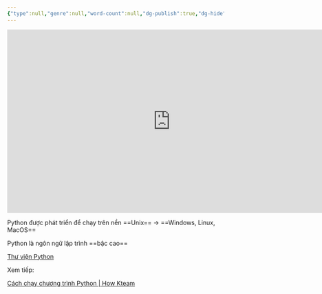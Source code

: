 ```yaml
---
{"type":null,"genre":null,"word-count":null,"dg-publish":true,"dg-hide":true,"author":"howkteam.com","tags":["python","kteam"],"title":"01. Giới thiệu ngôn ngữ lập trình Python","permalink":"/01-gioi-thieu-ngon-ngu-lap-trinh-python/","hide":true,"dgPassFrontmatter":true}
---
```


<iframe width="758" height="426" src="https://www.youtube.com/embed/NZj6LI5a9vc" title="[Khóa học lập trình Python cơ bản] - Bài 1: Giới thiệu ngôn ngữ lập trình Python | HowKteam" frameborder="0" allow="accelerometer; autoplay; clipboard-write; encrypted-media; gyroscope; picture-in-picture; web-share" allowfullscreen></iframe>

Python được phát triển để chạy trên nền ==Unix== → ==Windows, Linux, MacOS== <!--SR:!2023-08-26,1,230-->

Python là ngôn ngữ lập trình ==bậc cao== <!--SR:!2023-08-26,1,230-->

[Thư viện Python](https://pypi.python.org)

Xem tiếp:

[Cách chạy chương trình Python | How Kteam](https://howkteam.vn/course/lap-trinh-python-co-ban/cach-chay-chuong-trinh-python-1537)

